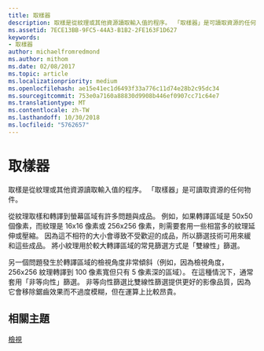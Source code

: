 ```yaml
---
title: 取樣器
description: 取樣是從紋理或其他資源讀取輸入值的程序。 「取樣器」是可讀取資源的任何物件。
ms.assetid: 7ECE13BB-9FC5-44A3-B1B2-2FE163F1D627
keywords:
- 取樣器
author: michaelfromredmond
ms.author: mithom
ms.date: 02/08/2017
ms.topic: article
ms.localizationpriority: medium
ms.openlocfilehash: ae15e41ec1d6493f33a776c11d74e28b2c95dc34
ms.sourcegitcommit: 753e0a7160a88830d9908b446ef0907cc71c64e7
ms.translationtype: MT
ms.contentlocale: zh-TW
ms.lasthandoff: 10/30/2018
ms.locfileid: "5762657"
---
```

# <a name="sampler"></a>取樣器


取樣是從紋理或其他資源讀取輸入值的程序。 「取樣器」是可讀取資源的任何物件。

從紋理取樣和轉譯到螢幕區域有許多問題與成品。 例如，如果轉譯區域是 50x50 個像素，而紋理是 16x16 像素或 256x256 像素，則需要套用一些相當多的紋理延伸或壓縮。 因為這不相符的大小會導致不受歡迎的成品，所以篩選技術可用來緩和這些成品。 將小紋理用於較大轉譯區域的常見篩選方式是「雙線性」篩選。

另一個問題發生於轉譯區域的檢視角度非常傾斜（例如，因為檢視角度，256x256 紋理轉譯到 100 像素寬但只有 5 像素深的區域）。 在這種情況下，通常套用「非等向性」篩選。 非等向性篩選比雙線性篩選提供更好的影像品質，因為它會移除鋸齒效果而不過度模糊，但在運算上比較昂貴。

## <a name="span-idrelated-topicsspanrelated-topics"></a><span id="related-topics"></span>相關主題


[檢視](views.md)

 

 




